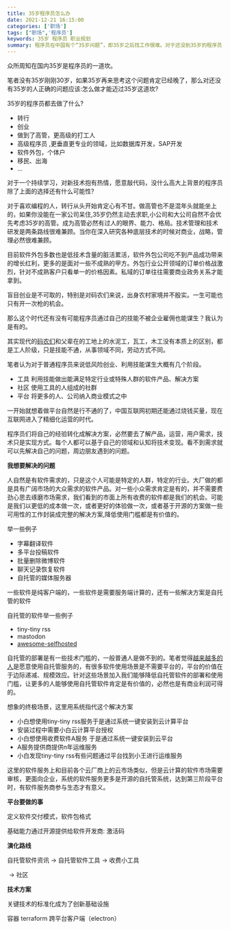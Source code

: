 ```yaml
---
title: 35岁程序员怎么办
date: 2021-12-21 16:15:00
categories: ['职场']
tags: ["职场",'程序员']
keywords: 35岁 程序员 职业规划
summary: 程序员在中国有个“35岁问题”，即35岁之后找工作很难。对于还没到35岁的程序员，他们应该思考如何克服这个难题。除了转行、创业、成为高管、专攻特定领域、做软件外包等常见选择，程序员还可以利用自己的技能开发软件产品或解决方案来满足特定行业或人群的需求，并围绕这些解决方案建立社群和平台，创造可持续的商业模式。这需要程序员不仅理解技术方面，还要了解产品、用户需求和业务运营等方面。最终，可以建立一个标准化关键技术并提供软件交付系统的平台，为创新提供基础设施，并使程序员能够有效地实现解决方案的商业化。技术架构可能包括容器化、Terraform和跨平台客户端等。
---
```


众所周知在国内35岁是程序员的一道坎。

笔者没有35岁刚刚30岁，如果35岁再来思考这个问题肯定已经晚了，那么对还没有35岁的人正确的问题应该:怎么做才能迈过35岁这道坎?

35岁的程序员都去做了什么? 

* 转行 
* 创业 
* 做到了高管，更高级的打工人
* 高级程序员 ,更垂直更专业的领域，比如数据库开发，SAP开发
* 软件外包，个体户
* 移民、出海
* ...

对于一个持续学习，对新技术抱有热情，愿意敲代码，没什么高大上背景的程序员除了上面的选择还有什么可能性?

对于喜欢编程的人，转行从头开始肯定心有不甘。做高管也不是混年头就能坐上的，如果你没能在一家公司呆住,35岁仍然主动去求职,小公司和大公司自然不会优先考虑35岁的高管。成为高管必然有过人的眼界、能力、格局。技术管理和技术研发是两条路线很难兼顾。当你在深入研究各种底层技术的时候对商业，战略，管理必然很难兼顾。

目前软件外包多数也是低技术含量的脏活累活，软件外包公司吃不到产品成功带来的增长红利，更多的是面对一些不成熟的甲方。外包行业公开领域的订单价格战激烈，针对不成熟客户只看单一的价格因素。私域的订单往往需要商业政务关系才能拿到。

盲目创业是不可取的，特别是对码农们来说，出身农村家境并不殷实。一生可能也只有开一次枪的机会。

那么这个时代还有没有可能程序员通过自己的技能不被企业雇佣也能谋生？我认为是有的。

其实现代的[码农们](https://news.sciencenet.cn/htmlnews/2021/8/463527.shtm)和父辈在的工地上的水泥工，瓦工，木工没有本质上的区别，都是工人阶级，只是技能不通，从事领域不同，劳动方式不同。

笔者认为对于普通程序员来说低风险创业、利用技能谋生大概有几个阶段。

* 工具 利用技能做出能满足特定行业或特殊人群的软件产品、解决方案
* 社区 使用工具的人组成的社群
* 平台 将更多的人、公司纳入商业模式之中

一开始就想着做平台自然是行不通的了，中国互联网初期还能通过烧钱买量，现在互联网进入了精细化运营的时代。

程序员们将自己的经验转化成解决方案，必然要去了解产品，运营，用户需求，技术只是实现方式。每个人都可以基于自己的领域和认知将技术变现。看不到需求就可以先解决自己的问题，周边朋友遇到的问题。

**我想要解决的问题**

人自然是有软件需求的，只是这个人可能是特定的人群，特定的行业。大厂做的都是具有广阔市场的大众需求的软件产品。对一些小众需求肯定是有的，并不需要费劲心思去琢磨市场需求，我们看到的市面上所有收费的软件都是我们的机会。可能是我们以更低的成本做一次，或者更好的体验做一次，或者基于开源的方案做一些可用性的工作封装成完整的解决方案,降低使用门槛都是有价值的。

举一些例子

* 字幕翻译软件
* 多平台投稿软件
* 批量删除微博软件
* 聊天记录恢复软件
* 自托管的媒体服务器

一些软件是纯客户端的，一些软件是需要服务端计算的，还有一些解决方案是自托管的软件

自托管的软件举一些例子

* tiny-tiny rss 
* mastodon 
* [awesome-selfhosted](https://github.com/awesome-selfhosted/awesome-selfhosted)

自托管的部署是有一些技术门槛的，一般普通人是做不到的。笔者觉得[越来越多的人](https://www.reddit.com/r/selfhosted/)是愿意使用自托管服务的，有很多软件使用场景是不需要平台的，平台的价值在于边际递减、规模效应。针对这些场景加入我们能够降低自托管软件的部署和使用门槛，让更多的人能够使用自托管软件肯定是有价值的，必然也是有商业利润可得的。

想象的终极场景，这里用系统指代这个解决方案

* 小白想使用tiny-tiny rss服务于是通过系统一键安装到云计算平台
* 安装过程中需要小白云计算平台授权
* 小白想使用收费软件A服务 于是通过系统一键安装到云平台
* A服务提供商提供n年运维服务
* 小白发现tiny-tiny rss有些问题通过平台找到小王进行运维服务

这里的软件服务上和目前各个云厂商上的云市场类似，但是云计算的软件市场需要审核，更面向企业，系统的软件服务更多是开源的自托管系统，达到第三阶段平台时，有软件服务商参与生态才有意义。

**平台要做的事**

定义软件交付模式，软件包格式

基础能力通过开源提供给软件开发商: 激活码

**演化路线**

自托管软件资讯 ->  自托管软件工具  -> 收费小工具

​												-> 社区

**技术方案**

关键技术的标准化成为了创新基础设施

容器 terraform  跨平台客户端（electron）









